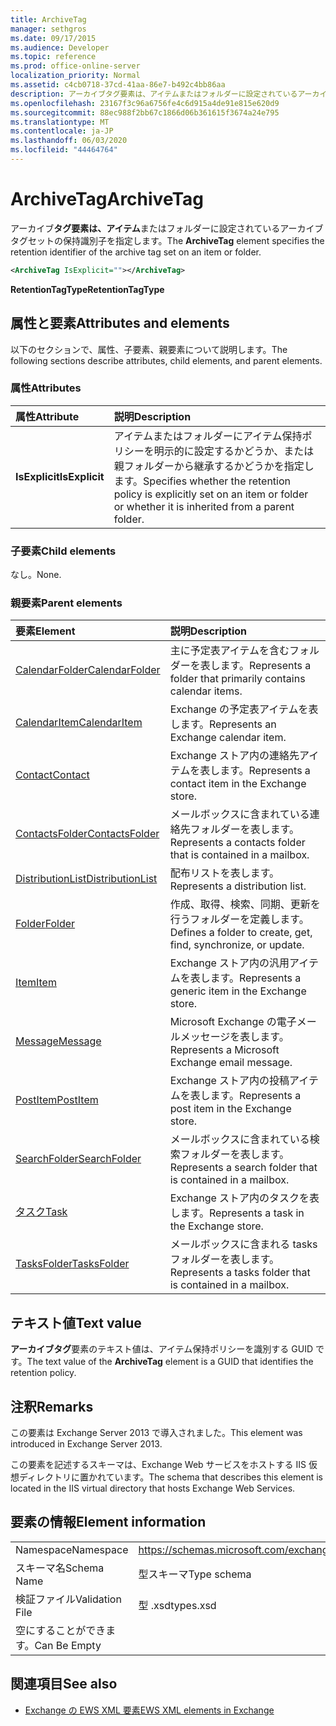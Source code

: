 ```yaml
---
title: ArchiveTag
manager: sethgros
ms.date: 09/17/2015
ms.audience: Developer
ms.topic: reference
ms.prod: office-online-server
localization_priority: Normal
ms.assetid: c4cb0718-37cd-41aa-86e7-b492c4bb86aa
description: アーカイブタグ要素は、アイテムまたはフォルダーに設定されているアーカイブタグセットの保持識別子を指定します。
ms.openlocfilehash: 23167f3c96a6756fe4c6d915a4de91e815e620d9
ms.sourcegitcommit: 88ec988f2bb67c1866d06b361615f3674a24e795
ms.translationtype: MT
ms.contentlocale: ja-JP
ms.lasthandoff: 06/03/2020
ms.locfileid: "44464764"
---
```

# <a name="archivetag"></a><span data-ttu-id="4d20c-103">ArchiveTag</span><span class="sxs-lookup"><span data-stu-id="4d20c-103">ArchiveTag</span></span>

<span data-ttu-id="4d20c-104">アーカイブ**タグ要素は、アイテム**またはフォルダーに設定されているアーカイブタグセットの保持識別子を指定します。</span><span class="sxs-lookup"><span data-stu-id="4d20c-104">The **ArchiveTag** element specifies the retention identifier of the archive tag set on an item or folder.</span></span> 
  
```XML
<ArchiveTag IsExplicit=""></ArchiveTag>
```

 <span data-ttu-id="4d20c-105">**RetentionTagType**</span><span class="sxs-lookup"><span data-stu-id="4d20c-105">**RetentionTagType**</span></span>
## <a name="attributes-and-elements"></a><span data-ttu-id="4d20c-106">属性と要素</span><span class="sxs-lookup"><span data-stu-id="4d20c-106">Attributes and elements</span></span>

<span data-ttu-id="4d20c-107">以下のセクションで、属性、子要素、親要素について説明します。</span><span class="sxs-lookup"><span data-stu-id="4d20c-107">The following sections describe attributes, child elements, and parent elements.</span></span>
  
### <a name="attributes"></a><span data-ttu-id="4d20c-108">属性</span><span class="sxs-lookup"><span data-stu-id="4d20c-108">Attributes</span></span>

|<span data-ttu-id="4d20c-109">**属性**</span><span class="sxs-lookup"><span data-stu-id="4d20c-109">**Attribute**</span></span>|<span data-ttu-id="4d20c-110">**説明**</span><span class="sxs-lookup"><span data-stu-id="4d20c-110">**Description**</span></span>|
|:-----|:-----|
|<span data-ttu-id="4d20c-111">**IsExplicit**</span><span class="sxs-lookup"><span data-stu-id="4d20c-111">**IsExplicit**</span></span> <br/> |<span data-ttu-id="4d20c-112">アイテムまたはフォルダーにアイテム保持ポリシーを明示的に設定するかどうか、または親フォルダーから継承するかどうかを指定します。</span><span class="sxs-lookup"><span data-stu-id="4d20c-112">Specifies whether the retention policy is explicitly set on an item or folder or whether it is inherited from a parent folder.</span></span>  <br/> |
   
### <a name="child-elements"></a><span data-ttu-id="4d20c-113">子要素</span><span class="sxs-lookup"><span data-stu-id="4d20c-113">Child elements</span></span>

<span data-ttu-id="4d20c-114">なし。</span><span class="sxs-lookup"><span data-stu-id="4d20c-114">None.</span></span>
  
### <a name="parent-elements"></a><span data-ttu-id="4d20c-115">親要素</span><span class="sxs-lookup"><span data-stu-id="4d20c-115">Parent elements</span></span>

|<span data-ttu-id="4d20c-116">**要素**</span><span class="sxs-lookup"><span data-stu-id="4d20c-116">**Element**</span></span>|<span data-ttu-id="4d20c-117">**説明**</span><span class="sxs-lookup"><span data-stu-id="4d20c-117">**Description**</span></span>|
|:-----|:-----|
|[<span data-ttu-id="4d20c-118">CalendarFolder</span><span class="sxs-lookup"><span data-stu-id="4d20c-118">CalendarFolder</span></span>](calendarfolder.md) <br/> |<span data-ttu-id="4d20c-119">主に予定表アイテムを含むフォルダーを表します。</span><span class="sxs-lookup"><span data-stu-id="4d20c-119">Represents a folder that primarily contains calendar items.</span></span>  <br/> |
|[<span data-ttu-id="4d20c-120">CalendarItem</span><span class="sxs-lookup"><span data-stu-id="4d20c-120">CalendarItem</span></span>](calendaritem.md) <br/> |<span data-ttu-id="4d20c-121">Exchange の予定表アイテムを表します。</span><span class="sxs-lookup"><span data-stu-id="4d20c-121">Represents an Exchange calendar item.</span></span>  <br/> |
|[<span data-ttu-id="4d20c-122">Contact</span><span class="sxs-lookup"><span data-stu-id="4d20c-122">Contact</span></span>](contact.md) <br/> |<span data-ttu-id="4d20c-123">Exchange ストア内の連絡先アイテムを表します。</span><span class="sxs-lookup"><span data-stu-id="4d20c-123">Represents a contact item in the Exchange store.</span></span>  <br/> |
|[<span data-ttu-id="4d20c-124">ContactsFolder</span><span class="sxs-lookup"><span data-stu-id="4d20c-124">ContactsFolder</span></span>](contactsfolder.md) <br/> |<span data-ttu-id="4d20c-125">メールボックスに含まれている連絡先フォルダーを表します。</span><span class="sxs-lookup"><span data-stu-id="4d20c-125">Represents a contacts folder that is contained in a mailbox.</span></span>  <br/> |
|[<span data-ttu-id="4d20c-126">DistributionList</span><span class="sxs-lookup"><span data-stu-id="4d20c-126">DistributionList</span></span>](distributionlist.md) <br/> |<span data-ttu-id="4d20c-127">配布リストを表します。</span><span class="sxs-lookup"><span data-stu-id="4d20c-127">Represents a distribution list.</span></span>  <br/> |
|[<span data-ttu-id="4d20c-128">Folder</span><span class="sxs-lookup"><span data-stu-id="4d20c-128">Folder</span></span>](folder.md) <br/> |<span data-ttu-id="4d20c-129">作成、取得、検索、同期、更新を行うフォルダーを定義します。</span><span class="sxs-lookup"><span data-stu-id="4d20c-129">Defines a folder to create, get, find, synchronize, or update.</span></span>  <br/> |
|[<span data-ttu-id="4d20c-130">Item</span><span class="sxs-lookup"><span data-stu-id="4d20c-130">Item</span></span>](item.md) <br/> |<span data-ttu-id="4d20c-131">Exchange ストア内の汎用アイテムを表します。</span><span class="sxs-lookup"><span data-stu-id="4d20c-131">Represents a generic item in the Exchange store.</span></span>  <br/> |
|[<span data-ttu-id="4d20c-132">Message</span><span class="sxs-lookup"><span data-stu-id="4d20c-132">Message</span></span>](message-ex15websvcsotherref.md) <br/> |<span data-ttu-id="4d20c-133">Microsoft Exchange の電子メールメッセージを表します。</span><span class="sxs-lookup"><span data-stu-id="4d20c-133">Represents a Microsoft Exchange email message.</span></span>  <br/> |
|[<span data-ttu-id="4d20c-134">PostItem</span><span class="sxs-lookup"><span data-stu-id="4d20c-134">PostItem</span></span>](postitem.md) <br/> |<span data-ttu-id="4d20c-135">Exchange ストア内の投稿アイテムを表します。</span><span class="sxs-lookup"><span data-stu-id="4d20c-135">Represents a post item in the Exchange store.</span></span>  <br/> |
|[<span data-ttu-id="4d20c-136">SearchFolder</span><span class="sxs-lookup"><span data-stu-id="4d20c-136">SearchFolder</span></span>](searchfolder.md) <br/> |<span data-ttu-id="4d20c-137">メールボックスに含まれている検索フォルダーを表します。</span><span class="sxs-lookup"><span data-stu-id="4d20c-137">Represents a search folder that is contained in a mailbox.</span></span>  <br/> |
|[<span data-ttu-id="4d20c-138">タスク</span><span class="sxs-lookup"><span data-stu-id="4d20c-138">Task</span></span>](task.md) <br/> |<span data-ttu-id="4d20c-139">Exchange ストア内のタスクを表します。</span><span class="sxs-lookup"><span data-stu-id="4d20c-139">Represents a task in the Exchange store.</span></span>  <br/> |
|[<span data-ttu-id="4d20c-140">TasksFolder</span><span class="sxs-lookup"><span data-stu-id="4d20c-140">TasksFolder</span></span>](tasksfolder.md) <br/> |<span data-ttu-id="4d20c-141">メールボックスに含まれる tasks フォルダーを表します。</span><span class="sxs-lookup"><span data-stu-id="4d20c-141">Represents a tasks folder that is contained in a mailbox.</span></span>  <br/> |
   
## <a name="text-value"></a><span data-ttu-id="4d20c-142">テキスト値</span><span class="sxs-lookup"><span data-stu-id="4d20c-142">Text value</span></span>

<span data-ttu-id="4d20c-143">**アーカイブタグ**要素のテキスト値は、アイテム保持ポリシーを識別する GUID です。</span><span class="sxs-lookup"><span data-stu-id="4d20c-143">The text value of the **ArchiveTag** element is a GUID that identifies the retention policy.</span></span> 
  
## <a name="remarks"></a><span data-ttu-id="4d20c-144">注釈</span><span class="sxs-lookup"><span data-stu-id="4d20c-144">Remarks</span></span>

<span data-ttu-id="4d20c-145">この要素は Exchange Server 2013 で導入されました。</span><span class="sxs-lookup"><span data-stu-id="4d20c-145">This element was introduced in Exchange Server 2013.</span></span>
  
<span data-ttu-id="4d20c-146">この要素を記述するスキーマは、Exchange Web サービスをホストする IIS 仮想ディレクトリに置かれています。</span><span class="sxs-lookup"><span data-stu-id="4d20c-146">The schema that describes this element is located in the IIS virtual directory that hosts Exchange Web Services.</span></span>
  
## <a name="element-information"></a><span data-ttu-id="4d20c-147">要素の情報</span><span class="sxs-lookup"><span data-stu-id="4d20c-147">Element information</span></span>

|||
|:-----|:-----|
|<span data-ttu-id="4d20c-148">Namespace</span><span class="sxs-lookup"><span data-stu-id="4d20c-148">Namespace</span></span>  <br/> |https://schemas.microsoft.com/exchange/services/2006/types  <br/> |
|<span data-ttu-id="4d20c-149">スキーマ名</span><span class="sxs-lookup"><span data-stu-id="4d20c-149">Schema Name</span></span>  <br/> |<span data-ttu-id="4d20c-150">型スキーマ</span><span class="sxs-lookup"><span data-stu-id="4d20c-150">Type schema</span></span>  <br/> |
|<span data-ttu-id="4d20c-151">検証ファイル</span><span class="sxs-lookup"><span data-stu-id="4d20c-151">Validation File</span></span>  <br/> |<span data-ttu-id="4d20c-152">型 .xsd</span><span class="sxs-lookup"><span data-stu-id="4d20c-152">types.xsd</span></span>  <br/> |
|<span data-ttu-id="4d20c-153">空にすることができます。</span><span class="sxs-lookup"><span data-stu-id="4d20c-153">Can Be Empty</span></span>  <br/> ||
   
## <a name="see-also"></a><span data-ttu-id="4d20c-154">関連項目</span><span class="sxs-lookup"><span data-stu-id="4d20c-154">See also</span></span>

- [<span data-ttu-id="4d20c-155">Exchange の EWS XML 要素</span><span class="sxs-lookup"><span data-stu-id="4d20c-155">EWS XML elements in Exchange</span></span>](ews-xml-elements-in-exchange.md)

